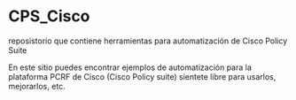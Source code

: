 # CPS_Cisco
reposistorio que contiene herramientas para automatización de Cisco Policy Suite


En este sitio puedes encontrar ejemplos de automatización para la plataforma PCRF de Cisco (Cisco Policy suite) sientete libre para usarlos, mejorarlos, etc.

